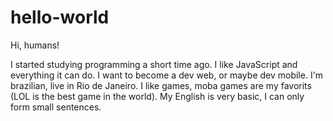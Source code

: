 # hello-world
Hi, humans!

I started studying programming a short time ago.
I like JavaScript and everything it can do.
I want to become a dev web, or maybe dev mobile.
I'm brazilian, live in Rio de Janeiro.
I like games, moba games are my favorits (LOL is the best game in the world).
My English is very basic, I can only form small sentences.
